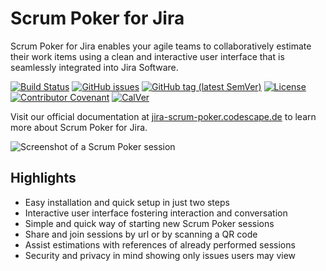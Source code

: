 # Scrum Poker for Jira

Scrum Poker for Jira enables your agile teams to collaboratively estimate their work items using a clean and interactive user interface that is seamlessly integrated into Jira Software.

[![Build Status](https://travis-ci.org/codescape/jira-scrum-poker.svg?branch=master)](https://travis-ci.org/codescape/jira-scrum-poker)
[![GitHub issues](https://img.shields.io/github/issues/codescape/jira-scrum-poker.svg)](https://github.com/codescape/jira-scrum-poker/issues)
[![GitHub tag (latest SemVer)](https://img.shields.io/github/tag/codescape/jira-scrum-poker.svg)](https://github.com/codescape/jira-scrum-poker/releases)
[![License](https://img.shields.io/github/license/codescape/jira-scrum-poker.svg)](license.txt)
[![Contributor Covenant](https://img.shields.io/badge/contributor%20covenant-v2.0%20adopted-ff69b4.svg)](code_of_conduct.md)
[![CalVer](https://img.shields.io/badge/calver-YY.MM.MICRO-22bfda.svg)](https://calver.org/)

Visit our official documentation at [jira-scrum-poker.codescape.de](https://jira-scrum-poker.codescape.de) to learn more about Scrum Poker for Jira. 

![Screenshot of a Scrum Poker session](/docs/images/participate-in-scrum-poker-session-reveal-estimates.png)

## Highlights

* Easy installation and quick setup in just two steps
* Interactive user interface fostering interaction and conversation
* Simple and quick way of starting new Scrum Poker sessions
* Share and join sessions by url or by scanning a QR code 
* Assist estimations with references of already performed sessions
* Security and privacy in mind showing only issues users may view
